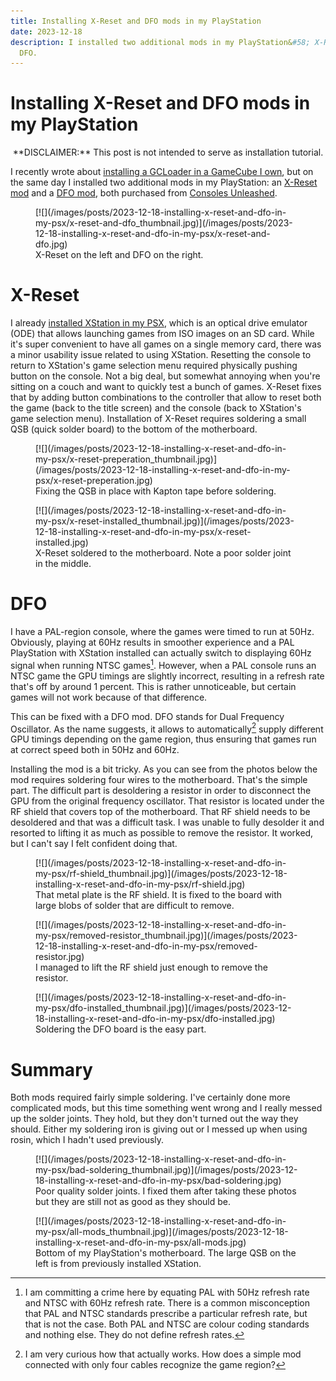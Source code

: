 ```yaml
---
title: Installing X-Reset and DFO mods in my PlayStation
date: 2023-12-18
description: I installed two additional mods in my PlayStation&#58; X-Reset and
  DFO.
---
```


Installing X-Reset and DFO mods in my PlayStation
=================================================

<center>
**DISCLAIMER:** This post is not intended to serve as installation tutorial.
</center>

I recently wrote about [installing a GCLoader in a GameCube I
own](2023-11-30-installing-a-gcloader-in-my-gamecube.html), but on the same day
I installed two additional mods in my PlayStation: an [X-Reset
mod](https://www.consolesunleashed.com/product/sony-playstation-x-reset-mod-kit/)
and a [DFO
mod](https://www.consolesunleashed.com/product/sony-playstation-dual-frequency-oscillator-mod-kit/),
both purchased from [Consoles Unleashed](https://www.consolesunleashed.com/).

<div class="thumbnail">
<figure>
[![](/images/posts/2023-12-18-installing-x-reset-and-dfo-in-my-psx/x-reset-and-dfo_thumbnail.jpg)](/images/posts/2023-12-18-installing-x-reset-and-dfo-in-my-psx/x-reset-and-dfo.jpg)
<figcaption>X-Reset on the left and DFO on the right.</figcaption>
</figure>
</div>

X-Reset
=======

I already [installed XStation in my PSX](2023-03-35-installing-xstation.html),
which is an optical drive emulator (ODE) that allows launching games from ISO
images on an SD card.  While it's super convenient to have all games on a single
memory card, there was a minor usability issue related to using XStation.
Resetting the console to return to XStation's game selection menu required
physically pushing button on the console.  Not a big deal, but somewhat annoying
when you're sitting on a couch and want to quickly test a bunch of games.
X-Reset fixes that by adding button combinations to the controller that allow to
reset both the game (back to the title screen) and the console (back to
XStation's game selection menu).  Installation of X-Reset requires soldering a
small QSB (quick solder board) to the bottom of the motherboard.

<div class="thumbnail">
<figure>
[![](/images/posts/2023-12-18-installing-x-reset-and-dfo-in-my-psx/x-reset-preperation_thumbnail.jpg)](/images/posts/2023-12-18-installing-x-reset-and-dfo-in-my-psx/x-reset-preperation.jpg)
<figcaption>Fixing the QSB in place with Kapton tape before soldering.</figcaption>
</figure>
</div>

<div class="thumbnail">
<figure>
[![](/images/posts/2023-12-18-installing-x-reset-and-dfo-in-my-psx/x-reset-installed_thumbnail.jpg)](/images/posts/2023-12-18-installing-x-reset-and-dfo-in-my-psx/x-reset-installed.jpg)
<figcaption>X-Reset soldered to the motherboard.  Note a poor solder joint in
the middle.</figcaption>
</figure>
</div>

DFO
===

I have a PAL-region console, where the games were timed to run at 50Hz.
Obviously, playing at 60Hz results in smoother experience and a PAL PlayStation
with XStation installed can actually switch to displaying 60Hz signal when
running NTSC games[^1].  However, when a PAL console runs an NTSC game the GPU
timings are slightly incorrect, resulting in a refresh rate that's off by around
1 percent.  This is rather unnoticeable, but certain games will not work because
of that difference.

This can be fixed with a DFO mod.  DFO stands for Dual Frequency Oscillator.  As
the name suggests, it allows to automatically[^2] supply different GPU timings
depending on the game region, thus ensuring that games run at correct speed both
in 50Hz and 60Hz.

Installing the mod is a bit tricky.  As you can see from the photos below the
mod requires soldering four wires to the motherboard.  That's the simple part.
The difficult part is desoldering a resistor in order to disconnect the GPU from
the original frequency oscillator.  That resistor is located under the RF shield
that covers top of the motherboard.  That RF shield needs to be desoldered and
that was a difficult task.  I was unable to fully desolder it and resorted to
lifting it as much as possible to remove the resistor.  It worked, but I can't
say I felt confident doing that.

<div class="thumbnail">
<figure>
[![](/images/posts/2023-12-18-installing-x-reset-and-dfo-in-my-psx/rf-shield_thumbnail.jpg)](/images/posts/2023-12-18-installing-x-reset-and-dfo-in-my-psx/rf-shield.jpg)
<figcaption>That metal plate is the RF shield.  It is fixed to the board with
large blobs of solder that are difficult to remove.</figcaption>
</figure>
</div>

<div class="thumbnail">
<figure>
[![](/images/posts/2023-12-18-installing-x-reset-and-dfo-in-my-psx/removed-resistor_thumbnail.jpg)](/images/posts/2023-12-18-installing-x-reset-and-dfo-in-my-psx/removed-resistor.jpg)
<figcaption>I managed to lift the RF shield just enough to remove the resistor.</figcaption>
</figure>
</div>

<div class="thumbnail">
<figure>
[![](/images/posts/2023-12-18-installing-x-reset-and-dfo-in-my-psx/dfo-installed_thumbnail.jpg)](/images/posts/2023-12-18-installing-x-reset-and-dfo-in-my-psx/dfo-installed.jpg)
<figcaption>Soldering the DFO board is the easy part.</figcaption>
</figure>
</div>

Summary
=======

Both mods required fairly simple soldering.  I've certainly done more
complicated mods, but this time something went wrong and I really messed up the
solder joints.  They hold, but they don't turned out the way they should.
Either my soldering iron is giving out or I messed up when using rosin, which I
hadn't used previously.

<div class="thumbnail">
<figure>
[![](/images/posts/2023-12-18-installing-x-reset-and-dfo-in-my-psx/bad-soldering_thumbnail.jpg)](/images/posts/2023-12-18-installing-x-reset-and-dfo-in-my-psx/bad-soldering.jpg)
<figcaption>Poor quality solder joints.  I fixed them after taking these photos
but they are still not as good as they should be.</figcaption>
</figure>
</div>

<div class="thumbnail">
<figure>
[![](/images/posts/2023-12-18-installing-x-reset-and-dfo-in-my-psx/all-mods_thumbnail.jpg)](/images/posts/2023-12-18-installing-x-reset-and-dfo-in-my-psx/all-mods.jpg)
<figcaption>Bottom of my PlayStation's motherboard.  The large QSB on the left
is from previously installed XStation.</figcaption>
</figure>
</div>


[^1]: I am committing a crime here by equating PAL with 50Hz refresh rate and
      NTSC with 60Hz refresh rate.  There is a common misconception that PAL and
      NTSC standards prescribe a particular refresh rate, but that is not the
      case.  Both PAL and NTSC are colour coding standards and nothing else.
      They do not define refresh rates.

[^2]: I am very curious how that actually works.  How does a simple mod
      connected with only four cables recognize the game region?
